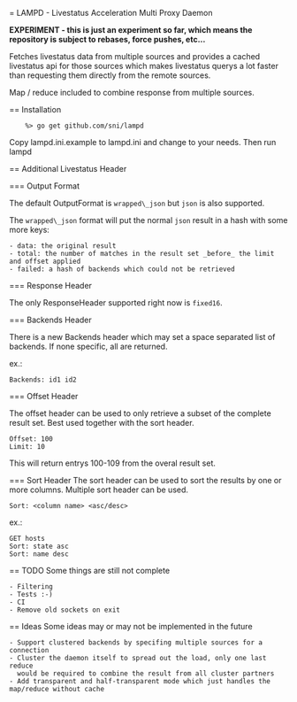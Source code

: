 = LAMPD - Livestatus Acceleration Multi Proxy Daemon

**EXPERIMENT - this is just an experiment so far, which means the repository is subject to rebases, force pushes, etc...**

Fetches livestatus data from multiple sources and provides a cached livestatus
api for those sources which makes livestatus querys a lot faster than requesting
them directly from the remote sources.

Map / reduce included to combine response from multiple sources.


== Installation

```
    %> go get github.com/sni/lampd
```

Copy lampd.ini.example to lampd.ini and change to your needs. Then run lampd

== Additional Livestatus Header

=== Output Format

The default OutputFormat is `wrapped\_json` but `json` is also supported.

The `wrapped\_json` format will put the normal `json` result in a hash with
some more keys:

    - data: the original result
    - total: the number of matches in the result set _before_ the limit and offset applied
    - failed: a hash of backends which could not be retrieved

=== Response Header

The only ResponseHeader supported right now is `fixed16`.

=== Backends Header

There is a new Backends header which may set a space separated list of
backends. If none specific, all are returned.

ex.:

    Backends: id1 id2


=== Offset Header

The offset header can be used to only retrieve a subset of the complete result
set. Best used together with the sort header.

    Offset: 100
    Limit: 10

This will return entrys 100-109 from the overal result set.


=== Sort Header
The sort header can be used to sort the results by one or more columns.
Multiple sort header can be used.

    Sort: <column name> <asc/desc>

ex.:

    GET hosts
    Sort: state asc
    Sort: name desc

== TODO
Some things are still not complete

    - Filtering
    - Tests :-)
    - CI
    - Remove old sockets on exit

== Ideas
Some ideas may or may not be implemented in the future

    - Support clustered backends by specifing multiple sources for a connection
    - Cluster the daemon itself to spread out the load, only one last reduce
      would be required to combine the result from all cluster partners
    - Add transparent and half-transparent mode which just handles the map/reduce without cache
